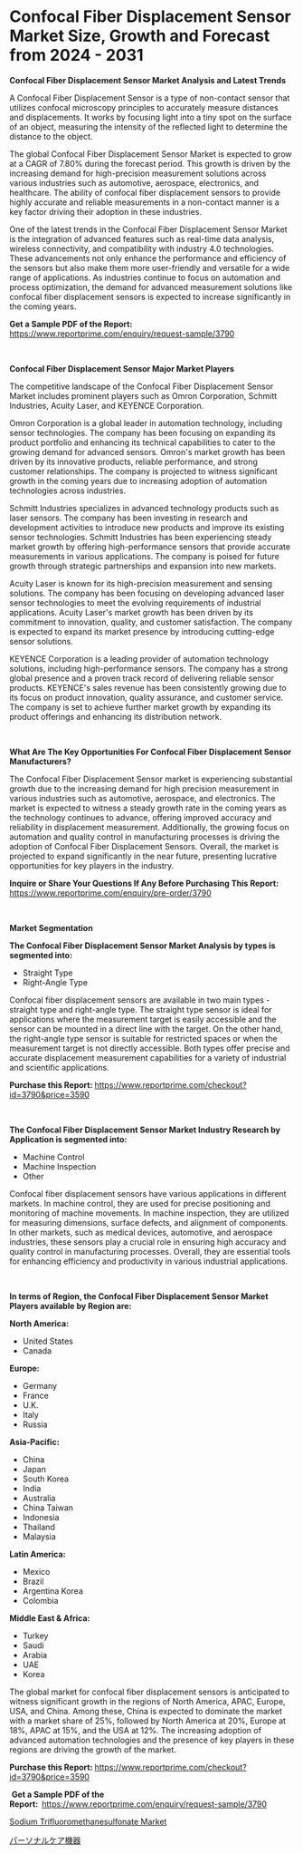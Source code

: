 <p><h1>Confocal Fiber Displacement Sensor Market Size, Growth and Forecast from 2024 - 2031</h1></p><p><strong>Confocal Fiber Displacement Sensor Market Analysis and Latest Trends</strong></p>
<p><p>A Confocal Fiber Displacement Sensor is a type of non-contact sensor that utilizes confocal microscopy principles to accurately measure distances and displacements. It works by focusing light into a tiny spot on the surface of an object, measuring the intensity of the reflected light to determine the distance to the object.</p><p>The global Confocal Fiber Displacement Sensor Market is expected to grow at a CAGR of 7.80% during the forecast period. This growth is driven by the increasing demand for high-precision measurement solutions across various industries such as automotive, aerospace, electronics, and healthcare. The ability of confocal fiber displacement sensors to provide highly accurate and reliable measurements in a non-contact manner is a key factor driving their adoption in these industries.</p><p>One of the latest trends in the Confocal Fiber Displacement Sensor Market is the integration of advanced features such as real-time data analysis, wireless connectivity, and compatibility with industry 4.0 technologies. These advancements not only enhance the performance and efficiency of the sensors but also make them more user-friendly and versatile for a wide range of applications. As industries continue to focus on automation and process optimization, the demand for advanced measurement solutions like confocal fiber displacement sensors is expected to increase significantly in the coming years.</p></p>
<p><strong>Get a Sample PDF of the Report:&nbsp;</strong> <a href="https://www.reportprime.com/enquiry/request-sample/3790">https://www.reportprime.com/enquiry/request-sample/3790</a></p>
<p>&nbsp;</p>
<p><strong>Confocal Fiber Displacement Sensor Major Market Players</strong></p>
<p><p>The competitive landscape of the Confocal Fiber Displacement Sensor Market includes prominent players such as Omron Corporation, Schmitt Industries, Acuity Laser, and KEYENCE Corporation. </p><p>Omron Corporation is a global leader in automation technology, including sensor technologies. The company has been focusing on expanding its product portfolio and enhancing its technical capabilities to cater to the growing demand for advanced sensors. Omron's market growth has been driven by its innovative products, reliable performance, and strong customer relationships. The company is projected to witness significant growth in the coming years due to increasing adoption of automation technologies across industries.</p><p>Schmitt Industries specializes in advanced technology products such as laser sensors. The company has been investing in research and development activities to introduce new products and improve its existing sensor technologies. Schmitt Industries has been experiencing steady market growth by offering high-performance sensors that provide accurate measurements in various applications. The company is poised for future growth through strategic partnerships and expansion into new markets.</p><p>Acuity Laser is known for its high-precision measurement and sensing solutions. The company has been focusing on developing advanced laser sensor technologies to meet the evolving requirements of industrial applications. Acuity Laser's market growth has been driven by its commitment to innovation, quality, and customer satisfaction. The company is expected to expand its market presence by introducing cutting-edge sensor solutions.</p><p>KEYENCE Corporation is a leading provider of automation technology solutions, including high-performance sensors. The company has a strong global presence and a proven track record of delivering reliable sensor products. KEYENCE's sales revenue has been consistently growing due to its focus on product innovation, quality assurance, and customer service. The company is set to achieve further market growth by expanding its product offerings and enhancing its distribution network.</p></p>
<p>&nbsp;</p>
<p><strong>What Are The Key Opportunities For Confocal Fiber Displacement Sensor Manufacturers?</strong></p>
<p><p>The Confocal Fiber Displacement Sensor market is experiencing substantial growth due to the increasing demand for high precision measurement in various industries such as automotive, aerospace, and electronics. The market is expected to witness a steady growth rate in the coming years as the technology continues to advance, offering improved accuracy and reliability in displacement measurement. Additionally, the growing focus on automation and quality control in manufacturing processes is driving the adoption of Confocal Fiber Displacement Sensors. Overall, the market is projected to expand significantly in the near future, presenting lucrative opportunities for key players in the industry.</p></p>
<p><strong>Inquire or Share Your Questions If Any Before Purchasing This Report:</strong> <a href="https://www.reportprime.com/enquiry/pre-order/3790">https://www.reportprime.com/enquiry/pre-order/3790</a></p>
<p>&nbsp;</p>
<p><strong>Market Segmentation</strong></p>
<p><strong>The Confocal Fiber Displacement Sensor Market Analysis by types is segmented into:</strong></p>
<p><ul><li>Straight Type</li><li>Right-Angle Type</li></ul></p>
<p><p>Confocal fiber displacement sensors are available in two main types - straight type and right-angle type. The straight type sensor is ideal for applications where the measurement target is easily accessible and the sensor can be mounted in a direct line with the target. On the other hand, the right-angle type sensor is suitable for restricted spaces or when the measurement target is not directly accessible. Both types offer precise and accurate displacement measurement capabilities for a variety of industrial and scientific applications.</p></p>
<p><strong>Purchase this Report:&nbsp;</strong><a href="https://www.reportprime.com/checkout?id=3790&price=3590">https://www.reportprime.com/checkout?id=3790&price=3590</a></p>
<p>&nbsp;</p>
<p><strong>The Confocal Fiber Displacement Sensor Market Industry Research by Application is segmented into:</strong></p>
<p><ul><li>Machine Control</li><li>Machine Inspection</li><li>Other</li></ul></p>
<p><p>Confocal fiber displacement sensors have various applications in different markets. In machine control, they are used for precise positioning and monitoring of machine movements. In machine inspection, they are utilized for measuring dimensions, surface defects, and alignment of components. In other markets, such as medical devices, automotive, and aerospace industries, these sensors play a crucial role in ensuring high accuracy and quality control in manufacturing processes. Overall, they are essential tools for enhancing efficiency and productivity in various industrial applications.</p></p>
<p>&nbsp;</p>
<p><strong>In terms of Region, the Confocal Fiber Displacement Sensor Market Players available by Region are:</strong></p>
<p>
    <p> <strong> North America: </strong>
        <ul>
            <li>United States</li>
            <li>Canada</li>
        </ul>
        </p> 
    <p> <strong> Europe: </strong>
        <ul>
            <li>Germany</li>
            <li>France</li>
            <li>U.K.</li>
            <li>Italy</li>
            <li>Russia</li>
        </ul>
        </p> 
    <p> <strong> Asia-Pacific: </strong>
        <ul>
            <li>China</li>
            <li>Japan</li>
            <li>South Korea</li>
            <li>India</li>
            <li>Australia</li>
            <li>China Taiwan</li>
            <li>Indonesia</li>
            <li>Thailand</li>
            <li>Malaysia</li>
        </ul>
        </p> 
    <p> <strong> Latin America: </strong>
        <ul>
            <li>Mexico</li>
            <li>Brazil</li>
            <li>Argentina Korea</li>
            <li>Colombia</li>
        </ul>
        </p> 
    <p> <strong> Middle East & Africa: </strong>
        <ul>
            <li>Turkey</li>
            <li>Saudi</li>
            <li>Arabia</li>
            <li>UAE</li>
            <li>Korea</li>
        </ul>
    </p>
    </p>
<p><p>The global market for confocal fiber displacement sensors is anticipated to witness significant growth in the regions of North America, APAC, Europe, USA, and China. Among these, China is expected to dominate the market with a market share of 25%, followed by North America at 20%, Europe at 18%, APAC at 15%, and the USA at 12%. The increasing adoption of advanced automation technologies and the presence of key players in these regions are driving the growth of the market.</p></p>
<p><strong>Purchase this Report: </strong><a href="https://www.reportprime.com/checkout?id=3790&price=3590">https://www.reportprime.com/checkout?id=3790&price=3590</a></p>
<p>&nbsp;<strong>Get a Sample PDF of the Report:&nbsp;&nbsp;</strong><a href="https://www.reportprime.com/enquiry/request-sample/3790">https://www.reportprime.com/enquiry/request-sample/3790</a></p>
<p><strong></strong></p>
<p><p><a href="https://carnation-joke-41f.notion.site/Global-Sodium-Trifluoromethanesulfonate-Market-by-Types-Applications-and-Major-Players-with-Regio-b2dea0fbfb3a40ac83bcd1133cd24a21">Sodium Trifluoromethanesulfonate Market</a></p><p><a href="https://medium.com/@rexkhler2023/%E5%80%8B%E4%BA%BA%E7%94%A8%E5%93%81%E5%AE%B6%E9%9B%BB%E5%B8%82%E5%A0%B4%E3%81%AF-%E5%B8%82%E5%A0%B4%E3%82%B7%E3%82%A7%E3%82%A2-%E3%82%B5%E3%82%A4%E3%82%BA-2031%E5%B9%B4%E3%81%BE%E3%81%A7%E3%81%AE%E4%BA%88%E6%B8%AC%E3%81%AB%E7%84%A6%E7%82%B9%E3%82%92%E5%BD%93%E3%81%A6%E3%81%A6%E3%81%84%E3%81%BE%E3%81%99-c829ea27d761">パーソナルケア機器</a></p></p>